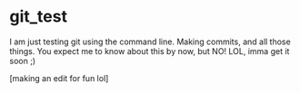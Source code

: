 # git_test
I am just testing git using the command line.
Making commits, and all those things.
You expect me to know about this by now, but NO!
LOL, imma get it soon ;)

[making an edit for fun lol]